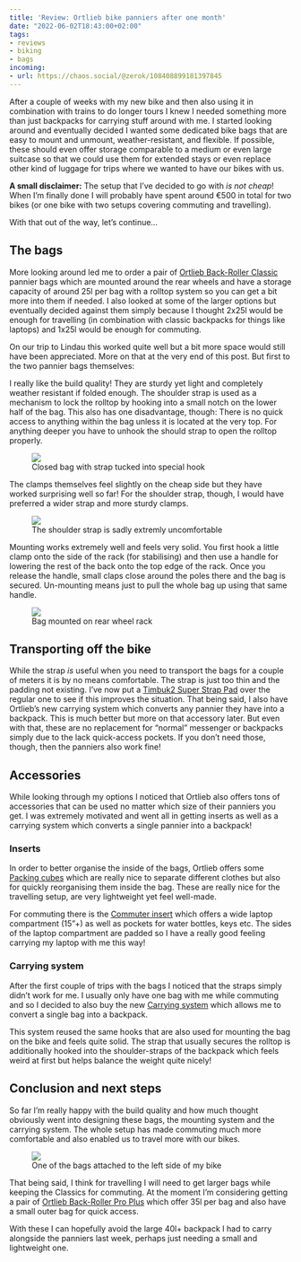 ```yaml
---
title: 'Review: Ortlieb bike panniers after one month'
date: "2022-06-02T18:43:00+02:00"
tags:
- reviews
- biking
- bags
incoming:
- url: https://chaos.social/@zerok/108408899181397845
---
```


After a couple of weeks with my new bike and then also using it in combination with trains to do longer tours I knew I needed something more than just backpacks for carrying stuff around with me. I started looking around and eventually decided I wanted some dedicated bike bags that are easy to mount and unmount, weather-resistant, and flexible. If possible, these should even offer storage comparable to a medium or even large suitcase so that we could use them for extended stays or even replace other kind of luggage for trips where we wanted to have our bikes with us.

**A small disclaimer:** The setup that I’ve decided to go with *is not cheap*! When I’m finally done I will probably have spent around €500 in total for two bikes (or one bike with two setups covering commuting and travelling).

With that out of the way, let’s continue…

## The bags

More looking around led me to order a pair of [Ortlieb Back-Roller Classic](https://www.ortlieb.com/de_de/back-roller-classic+F5301) pannier bags which are mounted around the rear wheels and have a storage capacity of around 25l per bag with a rolltop system so you can get a bit more into them if needed. I also looked at some of the larger options but eventually decided against them simply because I thought 2x25l would be enough for travelling (in combination with classic backpacks for things like laptops) and 1x25l would be enough for commuting.

On our trip to Lindau this worked quite well but a bit more space would still have been appreciated. More on that at the very end of this post. But first to the two pannier bags themselves: 

I really like the build quality! They are sturdy yet light and completely weather resistant if folded enough. The shoulder strap is used as a mechanism to lock the rolltop by hooking into a small notch on the lower half of the bag. This also has one disadvantage, though: There is no quick access to anything within the bag unless it is located at the very top. For anything deeper you have to unhook the should strap to open the rolltop properly.

<figure><img src="https://zerokspot.com/api/photos/2022/06/02/IMG_6700.jpeg?profile=1024"><figcaption>Closed bag with strap tucked into special hook</figcaption></figure>

The clamps themselves feel slightly on the cheap side but they have worked surprising well so far! For the shoulder strap, though, I would have preferred a wider strap and more sturdy clamps.

<figure><img src="https://zerokspot.com/api/photos/2022/06/02/IMG_6702.jpeg?profile=1024"><figcaption>The shoulder strap is sadly extremly uncomfortable</figcaption></figure>

Mounting works extremely well and feels very solid. You first hook a little clamp onto the side of the rack (for stabilising) and then use a handle for lowering the rest of the back onto the top edge of the rack. Once you release the handle, small claps close around the poles there and the bag is secured. Un-mounting means just to pull the whole bag up using that same handle.

<figure><img src="https://zerokspot.com/api/photos/2022/06/02/IMG_6696.jpeg?profile=1024"><figcaption>Bag mounted on rear wheel rack</figcaption></figure>

## Transporting off the bike

While the strap *is* useful when you need to transport the bags for a couple of meters it is by no means comfortable. The strap is just too thin and the padding not existing. I’ve now put a [Timbuk2 Super Strap Pad](https://www.timbuk2.com/products/847-super-strap-pad) over the regular one to see if this improves the situation. That being said, I also have Ortlieb’s new carrying system which converts any pannier they have into a backpack. This is much better but more on that accessory later. But even with that, these are no replacement for “normal” messenger or backpacks simply due to the lack quick-access pockets. If you don’t need those, though, then the panniers also work fine!

## Accessories

While looking through my options I noticed that Ortlieb also offers tons of accessories that can be used no matter which size of their panniers you get. I was extremely motivated and went all in getting inserts as well as a carrying system which converts a single pannier into a backpack!

### Inserts

In order to better organise the inside of the bags, Ortlieb offers some [Packing cubes](https://www.ortlieb.com/de_de/packing-cubes-for-panniers) which are really nice to separate different clothes but also for quickly reorganising them inside the bag. These are really nice for the travelling setup, are very lightweight yet feel well-made.

For commuting there is the [Commuter insert](https://www.ortlieb.com/de_de/commuter-inserts-for-panniers) which offers a wide laptop compartment (15”+) as well as pockets for water bottles, keys etc. The sides of the laptop compartment are padded so I have a really good feeling carrying my laptop with me this way!

### Carrying system

After the first couple of trips with the bags I noticed that the straps simply didn’t work for me. I usually only have one bag with me while commuting and so I decided to also buy the new [Carrying system](https://www.ortlieb.com/de_de/carrying-system-bike-pannier-1) which allows me to convert a single bag into a backpack.

This system reused the same hooks that are also used for mounting the bag on the bike and feels quite solid. The strap that usually secures the rolltop is additionally hooked into the shoulder-straps of the backpack which feels weird at first but helps balance the weight quite nicely!


## Conclusion and next steps

So far I’m really happy with the build quality and how much thought obviously went into designing these bags, the mounting system and the carrying system. The whole setup has made commuting much more comfortable and also enabled us to travel more with our bikes.

<figure><img src="https://zerokspot.com/api/photos/2022/06/02/IMG_6697.jpeg?profile=1024"><figcaption>One of the bags attached to the left side of my bike</figcaption></figure>

That being said, I think for travelling I will need to get larger bags while keeping the Classics for commuting. At the moment I’m considering getting a pair of [Ortlieb Back-Roller Pro Plus](https://www.ortlieb.com/de_de/back-roller-pro-plus+F5251) which offer 35l per bag and also have a small outer bag for quick access.

With these I can hopefully avoid the large 40l+ backpack I had to carry alongside the panniers last week, perhaps just needing a small and lightweight one.

